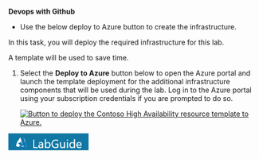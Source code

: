 **Devops with Github**


* Use the below deploy to Azure button to create the infrastructure.



In this task, you will deploy the required infrastructure for this lab.

A template will be used to save time.

1.  Select the **Deploy to Azure** button below to open the Azure portal and launch the template deployment for the additional infrastructure components that will be used during the lab. Log in to the Azure portal using your subscription credentials if you are prompted to do so.

  
    [![Button to deploy the Contoso High Availability resource template to Azure.](https://aka.ms/deploytoazurebutton "Deploy the Contoso HA resources to Azure")](https://portal.azure.com/#create/Microsoft.Template/uri/https%3A%2F%2Fraw.githubusercontent.com%2FCloudLabsAI-Azure%2FDevops-with-Github%2Fmain%2Ftemplate%2Ftemplate.Json)
    
       
[![Open the labguide](https://raw.githubusercontent.com/CloudLabsAI-Azure/Devops-with-Github/main/images/visualizebutton.png)](https://experience.cloudlabs.ai/#/labguidepreview/47b6db5e-d056-4284-9f2b-36867257dd6b "Open the labguide")



